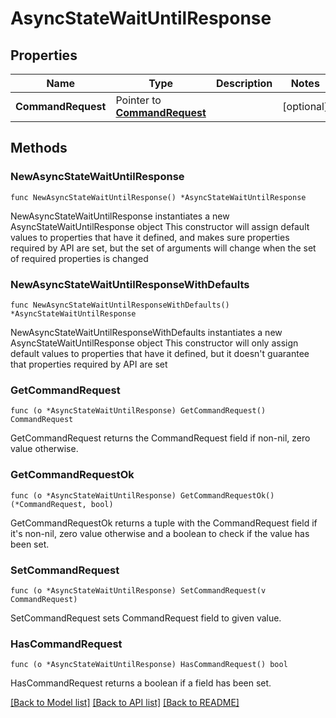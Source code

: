 # AsyncStateWaitUntilResponse

## Properties

Name | Type | Description | Notes
------------ | ------------- | ------------- | -------------
**CommandRequest** | Pointer to [**CommandRequest**](CommandRequest.md) |  | [optional] 

## Methods

### NewAsyncStateWaitUntilResponse

`func NewAsyncStateWaitUntilResponse() *AsyncStateWaitUntilResponse`

NewAsyncStateWaitUntilResponse instantiates a new AsyncStateWaitUntilResponse object
This constructor will assign default values to properties that have it defined,
and makes sure properties required by API are set, but the set of arguments
will change when the set of required properties is changed

### NewAsyncStateWaitUntilResponseWithDefaults

`func NewAsyncStateWaitUntilResponseWithDefaults() *AsyncStateWaitUntilResponse`

NewAsyncStateWaitUntilResponseWithDefaults instantiates a new AsyncStateWaitUntilResponse object
This constructor will only assign default values to properties that have it defined,
but it doesn't guarantee that properties required by API are set

### GetCommandRequest

`func (o *AsyncStateWaitUntilResponse) GetCommandRequest() CommandRequest`

GetCommandRequest returns the CommandRequest field if non-nil, zero value otherwise.

### GetCommandRequestOk

`func (o *AsyncStateWaitUntilResponse) GetCommandRequestOk() (*CommandRequest, bool)`

GetCommandRequestOk returns a tuple with the CommandRequest field if it's non-nil, zero value otherwise
and a boolean to check if the value has been set.

### SetCommandRequest

`func (o *AsyncStateWaitUntilResponse) SetCommandRequest(v CommandRequest)`

SetCommandRequest sets CommandRequest field to given value.

### HasCommandRequest

`func (o *AsyncStateWaitUntilResponse) HasCommandRequest() bool`

HasCommandRequest returns a boolean if a field has been set.


[[Back to Model list]](../README.md#documentation-for-models) [[Back to API list]](../README.md#documentation-for-api-endpoints) [[Back to README]](../README.md)



